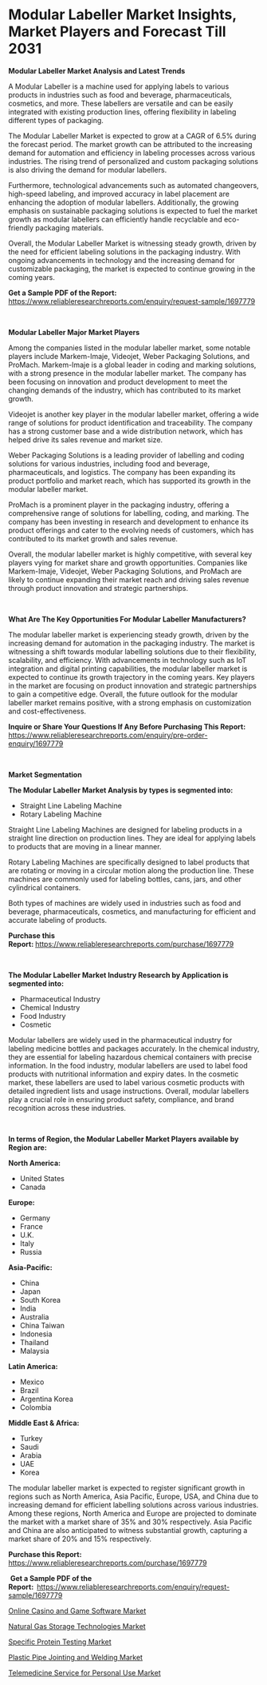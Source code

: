 <p><h1>Modular Labeller Market Insights, Market Players and Forecast Till 2031</h1></p><p><strong>Modular Labeller Market Analysis and Latest Trends</strong></p>
<p><p>A Modular Labeller is a machine used for applying labels to various products in industries such as food and beverage, pharmaceuticals, cosmetics, and more. These labellers are versatile and can be easily integrated with existing production lines, offering flexibility in labeling different types of packaging.</p><p>The Modular Labeller Market is expected to grow at a CAGR of 6.5% during the forecast period. The market growth can be attributed to the increasing demand for automation and efficiency in labeling processes across various industries. The rising trend of personalized and custom packaging solutions is also driving the demand for modular labellers.</p><p>Furthermore, technological advancements such as automated changeovers, high-speed labeling, and improved accuracy in label placement are enhancing the adoption of modular labellers. Additionally, the growing emphasis on sustainable packaging solutions is expected to fuel the market growth as modular labellers can efficiently handle recyclable and eco-friendly packaging materials.</p><p>Overall, the Modular Labeller Market is witnessing steady growth, driven by the need for efficient labeling solutions in the packaging industry. With ongoing advancements in technology and the increasing demand for customizable packaging, the market is expected to continue growing in the coming years.</p></p>
<p><strong>Get a Sample PDF of the Report:&nbsp;</strong> <a href="https://www.reliableresearchreports.com/enquiry/request-sample/1697779">https://www.reliableresearchreports.com/enquiry/request-sample/1697779</a></p>
<p>&nbsp;</p>
<p><strong>Modular Labeller Major Market Players</strong></p>
<p><p>Among the companies listed in the modular labeller market, some notable players include Markem-Imaje, Videojet, Weber Packaging Solutions, and ProMach. Markem-Imaje is a global leader in coding and marking solutions, with a strong presence in the modular labeller market. The company has been focusing on innovation and product development to meet the changing demands of the industry, which has contributed to its market growth.</p><p>Videojet is another key player in the modular labeller market, offering a wide range of solutions for product identification and traceability. The company has a strong customer base and a wide distribution network, which has helped drive its sales revenue and market size.</p><p>Weber Packaging Solutions is a leading provider of labelling and coding solutions for various industries, including food and beverage, pharmaceuticals, and logistics. The company has been expanding its product portfolio and market reach, which has supported its growth in the modular labeller market.</p><p>ProMach is a prominent player in the packaging industry, offering a comprehensive range of solutions for labelling, coding, and marking. The company has been investing in research and development to enhance its product offerings and cater to the evolving needs of customers, which has contributed to its market growth and sales revenue.</p><p>Overall, the modular labeller market is highly competitive, with several key players vying for market share and growth opportunities. Companies like Markem-Imaje, Videojet, Weber Packaging Solutions, and ProMach are likely to continue expanding their market reach and driving sales revenue through product innovation and strategic partnerships.</p></p>
<p>&nbsp;</p>
<p><strong>What Are The Key Opportunities For Modular Labeller Manufacturers?</strong></p>
<p><p>The modular labeller market is experiencing steady growth, driven by the increasing demand for automation in the packaging industry. The market is witnessing a shift towards modular labelling solutions due to their flexibility, scalability, and efficiency. With advancements in technology such as IoT integration and digital printing capabilities, the modular labeller market is expected to continue its growth trajectory in the coming years. Key players in the market are focusing on product innovation and strategic partnerships to gain a competitive edge. Overall, the future outlook for the modular labeller market remains positive, with a strong emphasis on customization and cost-effectiveness.</p></p>
<p><strong>Inquire or Share Your Questions If Any Before Purchasing This Report:</strong> <a href="https://www.reliableresearchreports.com/enquiry/pre-order-enquiry/1697779">https://www.reliableresearchreports.com/enquiry/pre-order-enquiry/1697779</a></p>
<p>&nbsp;</p>
<p><strong>Market Segmentation</strong></p>
<p><strong>The Modular Labeller Market Analysis by types is segmented into:</strong></p>
<p><ul><li>Straight Line Labeling Machine</li><li>Rotary Labeling Machine</li></ul></p>
<p><p>Straight Line Labeling Machines are designed for labeling products in a straight line direction on production lines. They are ideal for applying labels to products that are moving in a linear manner. </p><p>Rotary Labeling Machines are specifically designed to label products that are rotating or moving in a circular motion along the production line. These machines are commonly used for labeling bottles, cans, jars, and other cylindrical containers. </p><p>Both types of machines are widely used in industries such as food and beverage, pharmaceuticals, cosmetics, and manufacturing for efficient and accurate labeling of products.</p></p>
<p><strong>Purchase this Report:&nbsp;</strong><a href="https://www.reliableresearchreports.com/purchase/1697779">https://www.reliableresearchreports.com/purchase/1697779</a></p>
<p>&nbsp;</p>
<p><strong>The Modular Labeller Market Industry Research by Application is segmented into:</strong></p>
<p><ul><li>Pharmaceutical Industry</li><li>Chemical Industry</li><li>Food Industry</li><li>Cosmetic</li></ul></p>
<p><p>Modular labellers are widely used in the pharmaceutical industry for labeling medicine bottles and packages accurately. In the chemical industry, they are essential for labeling hazardous chemical containers with precise information. In the food industry, modular labellers are used to label food products with nutritional information and expiry dates. In the cosmetic market, these labellers are used to label various cosmetic products with detailed ingredient lists and usage instructions. Overall, modular labellers play a crucial role in ensuring product safety, compliance, and brand recognition across these industries.</p></p>
<p>&nbsp;</p>
<p><strong>In terms of Region, the Modular Labeller Market Players available by Region are:</strong></p>
<p>
    <p> <strong> North America: </strong>
        <ul>
            <li>United States</li>
            <li>Canada</li>
        </ul>
        </p> 
    <p> <strong> Europe: </strong>
        <ul>
            <li>Germany</li>
            <li>France</li>
            <li>U.K.</li>
            <li>Italy</li>
            <li>Russia</li>
        </ul>
        </p> 
    <p> <strong> Asia-Pacific: </strong>
        <ul>
            <li>China</li>
            <li>Japan</li>
            <li>South Korea</li>
            <li>India</li>
            <li>Australia</li>
            <li>China Taiwan</li>
            <li>Indonesia</li>
            <li>Thailand</li>
            <li>Malaysia</li>
        </ul>
        </p> 
    <p> <strong> Latin America: </strong>
        <ul>
            <li>Mexico</li>
            <li>Brazil</li>
            <li>Argentina Korea</li>
            <li>Colombia</li>
        </ul>
        </p> 
    <p> <strong> Middle East & Africa: </strong>
        <ul>
            <li>Turkey</li>
            <li>Saudi</li>
            <li>Arabia</li>
            <li>UAE</li>
            <li>Korea</li>
        </ul>
    </p>
    </p>
<p><p>The modular labeller market is expected to register significant growth in regions such as North America, Asia Pacific, Europe, USA, and China due to increasing demand for efficient labelling solutions across various industries. Among these regions, North America and Europe are projected to dominate the market with a market share of 35% and 30% respectively. Asia Pacific and China are also anticipated to witness substantial growth, capturing a market share of 20% and 15% respectively.</p></p>
<p><strong>Purchase this Report: </strong><a href="https://www.reliableresearchreports.com/purchase/1697779">https://www.reliableresearchreports.com/purchase/1697779</a></p>
<p>&nbsp;<strong>Get a Sample PDF of the Report:&nbsp;&nbsp;</strong><a href="https://www.reliableresearchreports.com/enquiry/request-sample/1697779">https://www.reliableresearchreports.com/enquiry/request-sample/1697779</a></p>
<p><strong></strong></p>
<p><p><a href="https://medium.com/@elyssablick/online-casino-and-game-software-market-size-and-market-trends-complete-industry-overview-2024-to-2bbe88ba9afa">Online Casino and Game Software Market</a></p><p><a href="https://medium.com/@ashlybednar2023/natural-gas-storage-technologies-market-furnishes-information-on-market-share-market-trends-and-a7bb95238597">Natural Gas Storage Technologies Market</a></p><p><a href="https://medium.com/@elyssablick/specific-protein-testing-market-insight-market-trends-growth-forecasted-from-2024-to-2031-0862ef4b816f">Specific Protein Testing Market</a></p><p><a href="https://medium.com/@ashlybednar2023/plastic-pipe-jointing-and-welding-market-analysis-its-cagr-market-segmentation-and-global-b26206bc1149">Plastic Pipe Jointing and Welding Market</a></p><p><a href="https://medium.com/@scottford2001/telemedicine-service-for-personal-use-market-report-reveals-the-latest-trends-and-growth-b47b700ffea4">Telemedicine Service for Personal Use Market</a></p></p>